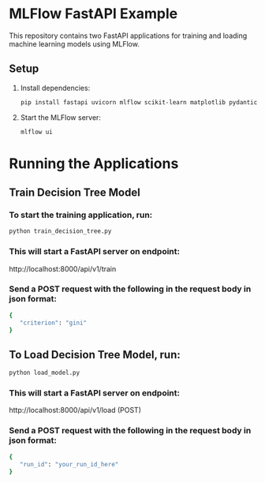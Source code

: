 # MLFlow FastAPI Example

This repository contains two FastAPI applications for training and loading machine learning models using MLFlow.

## Setup

1. Install dependencies:

   ```bash
   pip install fastapi uvicorn mlflow scikit-learn matplotlib pydantic
   ```

2. Start the MLFlow server:
   ```bash
   mlflow ui
   ```

# Running the Applications

## Train Decision Tree Model

### To start the training application, run:

```bash
python train_decision_tree.py
```

### This will start a FastAPI server on endpoint:

http://localhost:8000/api/v1/train

### Send a POST request with the following in the request body in json format:

```bash
{
   "criterion": "gini"
}
```

## To Load Decision Tree Model, run:

```bash
python load_model.py
```

### This will start a FastAPI server on endpoint:

http://localhost:8000/api/v1/load (POST)

### Send a POST request with the following in the request body in json format:

```bash
{
   "run_id": "your_run_id_here"
}
```
